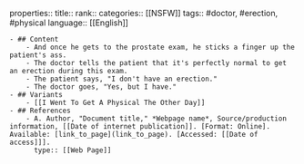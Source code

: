 properties::
title::
rank::
categories:: [[NSFW]] 
tags:: #doctor, #erection, #physical
language:: [[English]]

	- ## Content
		- And once he gets to the prostate exam, he sticks a finger up the patient's ass.
		- The doctor tells the patient that it's perfectly normal to get an erection during this exam.
		- The patient says, "I don't have an erection."
		- The doctor goes, "Yes, but I have."
	- ## Variants
		- [[I Went To Get A Physical The Other Day]]
	- ## References
		- A. Author, "Document title," *Webpage name*, Source/production information, [[Date of internet publication]]. [Format: Online]. Available: [link_to_page](link_to_page). [Accessed: [[Date of access]]].
		  type:: [[Web Page]]
